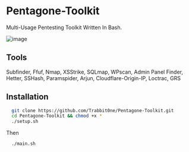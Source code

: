 # Pentagone-Toolkit

Multi-Usage Pentesting Toolkit Written In Bash.

![image](https://github.com/user-attachments/assets/0571c6cb-9615-41db-b049-fbbc880300d2)

## Tools

Subfinder,
Ffuf,
Nmap,
XSStrike,
SQLmap,
WPscan,
Admin Panel Finder,
Hetter,
SSHash,
Paramspider,
Arjun,
Cloudflare-Origin-IP,
Loctrac,
GRS

## Installation



```bash
  git clone https://github.com/Trabbit0ne/Pentagone-Toolkit.git
  cd Pentagone-Toolkit && chmod +x *
  ./setup.sh
```
Then
```
  ./main.sh
```
    
